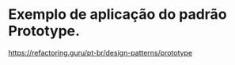 # Exemplo de aplicação do padrão Prototype.
 
https://refactoring.guru/pt-br/design-patterns/prototype